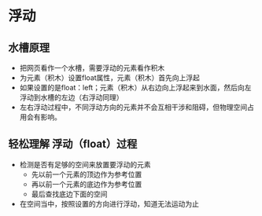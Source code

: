 # 浮动

## 水槽原理
* 把网页看作一个水槽，需要浮动的元素看作积木
* 为元素（积木）设置float属性，元素（积木）首先向上浮起
* 如果设置的是float：left；元素（积木）从右边向上浮起来到水面，然后向左浮动到水槽的左边（右浮动同理）
* 左右浮动过程中，不同浮动方向的元素并不会互相干涉和阻碍，但物理空间占用会有影响。

## 轻松理解 浮动（float）过程
* 检测是否有足够的空间来放置要浮动的元素
  * 先以前一个元素的顶边作为参考位置
  * 再以前一个元素的底边作为参考位置
  * 最后查找底边下面的空间
* 在空间当中，按照设置的方向进行浮动，知道无法运动为止